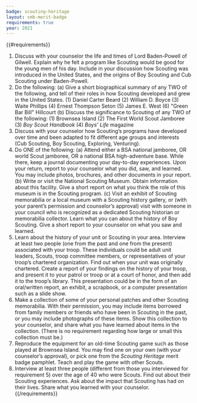 ```yaml
---
badge: scouting-heritage
layout: smb-merit-badge
requirements: true
year: 2021
---
```


{{#requirements}}
1. Discuss with your counselor the life and times of Lord Baden-Powell of Gilwell. Explain why he felt a program like Scouting would be good for the young men of his day. Include in your discussion how Scouting was introduced in the United States, and the origins of Boy Scouting and Cub Scouting under Baden-Powell.
2. Do the following:
    (a) Give a short biographical summary of any TWO of the following, and tell of their roles in how Scouting developed and grew in the United States.
        (1) Daniel Carter Beard
        (2) William D. Boyce
        (3) Waite Phillips
        (4) Ernest Thompson Seton
        (5) James E. West
        (6) "Green Bar Bill" Hillcourt
    (b) Discuss the significance to Scouting of any TWO of the following:
        (1) Brownsea Island
        (2) The First World Scout Jamboree
        (3) *Boy Scout Handbook*
        (4) *Boys’ Life* magazine
3. Discuss with your counselor how Scouting’s programs have developed over time and been adapted to fit different age groups and interests (Cub Scouting, Boy Scouting, Exploring, Venturing).
4. Do ONE of the following:
    (a) Attend either a BSA national jamboree, OR world Scout jamboree, OR a national BSA high-adventure base. While there, keep a journal documenting your day-to-day experiences. Upon your return, report to your counselor what you did, saw, and learned. You may include photos, brochures, and other documents in your report.
    (b) Write or visit the National Scouting Museum. Obtain information about this facility. Give a short report on what you think the role of this museum is in the Scouting program.
    (c) Visit an exhibit of Scouting memorabilia or a local museum with a Scouting history gallery, or (with your parent’s permission and counselor’s approval) visit with someone in your council who is recognized as a dedicated Scouting historian or memorabilia collector. Learn what you can about the history of Boy Scouting. Give a short report to your counselor on what you saw and learned.
5. Learn about the history of your unit or Scouting in your area. Interview at least two people (one from the past and one from the present) associated with your troop. These individuals could be adult unit leaders, Scouts, troop committee members, or representatives of your troop’s chartered organization. Find out when your unit was originally chartered. Create a report of your findings on the history of your troop, and present it to your patrol or troop or at a court of honor, and then add it to the troop’s library. This presentation could be in the form of an oral/written report, an exhibit, a scrapbook, or a computer presentation such as a slide show.
6. Make a collection of some of your personal patches and other Scouting memorabilia. With their permission, you may include items borrowed from family members or friends who have been in Scouting in the past, or you may include photographs of these items. Show this collection to your counselor, and share what you have learned about items in the collection. (There is no requirement regarding how large or small this collection must be.)
7. Reproduce the equipment for an old-time Scouting game such as those played at Brownsea Island. You may find one on your own (with your counselor’s approval), or pick one from the *Scouting Heritage* merit badge pamphlet. Teach and play the game with other Scouts.
8. Interview at least three people (different from those you interviewed for requirement 5) over the age of 40 who were Scouts. Find out about their Scouting experiences. Ask about the impact that Scouting has had on their lives. Share what you learned with your counselor.
{{/requirements}}
